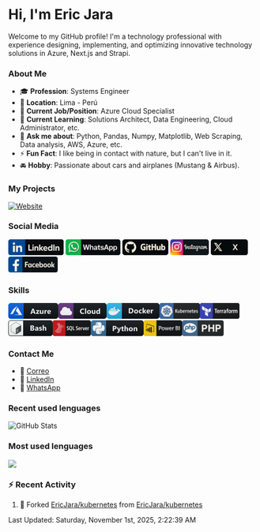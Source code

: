 # Hi, I'm Eric Jara

Welcome to my GitHub profile! I'm a technology professional with experience designing, implementing, and optimizing innovative technology solutions in Azure, Next.js and Strapi.

### About Me

- 🎓 **Profession**: Systems Engineer
- 📍 **Location**: Lima - Perú  
- 💼 **Current Job/Position**: Azure Cloud Specialist
- 🌱 **Current Learning**: Solutions Architect, Data Engineering, Cloud Administrator, etc.  
- 💬 **Ask me about**: Python, Pandas, Numpy, Matplotlib, Web Scraping, Data analysis, AWS, Azure, etc.  
- ⚡ **Fun Fact**: I like being in contact with nature, but I can't live in it.
- 🚘 **Hobby**: Passionate about cars and airplanes (Mustang & Airbus).

### My Projects

[![Website](https://img.shields.io/website?url=https%3A%2F%2Fsoftsistema.com%2F&style=for-the-badge&label=softsistemas.com)][website]

### Social Media

[<img src="./assets/social/linkedin.png"/>][linkedin]
[<img src="./assets/social/whatsapp.png"/>][whatsapp]
[<img src="./assets/social/github.png"/>][GitHub]
[<img src="./assets/social/instagram.png"/>][instagram]
[<img src="./assets/social/x.png"/>][twitter]
[<img src="./assets/social/facebook.png"/>][facebook]

[linkedin]: http://www.linkedin.com/in/eric-josé-jara-palacios-40b005b3
[GitHub]: https://github.com/EricJara
[website]: https://softsistema.com/
[twitter]: https://x.com/EricJosJaraPal1
[instagram]: https://www.instagram.com/eric.jara_96/
[whatsapp]: https://wa.me/51910600043
[facebook]: https://www.facebook.com/ericjose.jarapalacios/

### Skills

<img src="./assets/tech/azure.png"/><img src="./assets/tech/cloud.png"/><img src="./assets/tech/docker.png"/><img src="./assets/tech/kubernetes.png"/><img src="./assets/tech/terraform.png"/><img src="./assets/tech/bash.png"/><img src="./assets/tech/Sql_server.png"/><img src="./assets/tech/python.png"/><img src="./assets/tech/Power-bi.png"/><img src="./assets/tech/php.png"/>

### Contact Me

- 📧 [Correo](mailto:ericjosejapa@hotmail.com)
- 💼 [LinkedIn](http://www.linkedin.com/in/eric-josé-jara-palacios-40b005b3)
- 📱 [WhatsApp](https://wa.me/51910600043)

### Recent used lenguages

![GitHub Stats](https://github-readme-stats.vercel.app/api/top-langs/?username=EricJara&hide_border=true&layout=compact)

### Most used lenguages

<a href="https://github.com/EricJara">
    <img height=180 align="center" src="https://github-readme-stats.vercel.app/api/top-langs/?username=EricJara&theme=dark&hide_border=true&bg_color=0D1117&title_color=9966ff&size_weight=0&count_weight=1&card_width=400&hide_title=true" />
</a>

### :zap: Recent Activity
<!--RECENT_ACTIVITY:start-->
1. 🔱 Forked [EricJara/kubernetes](https://github.com/EricJara/kubernetes) from [EricJara/kubernetes](https://github.com/EricJara/kubernetes)<br>
<!--RECENT_ACTIVITY:end-->
<!--RECENT_ACTIVITY:last_update-->
Last Updated: Saturday, November 1st, 2025, 2:22:39 AM
<!--RECENT_ACTIVITY:last_update_end-->
